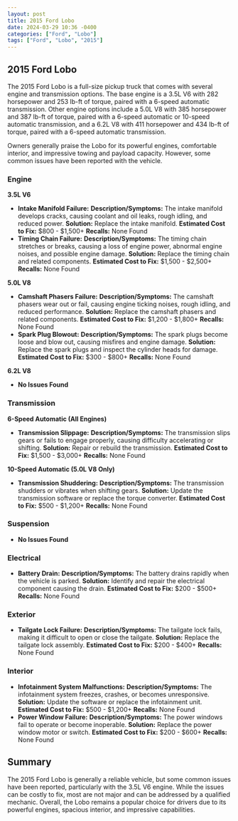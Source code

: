 ```yaml
---
layout: post
title: 2015 Ford Lobo
date: 2024-03-29 10:36 -0400
categories: ["Ford", "Lobo"]
tags: ["Ford", "Lobo", "2015"]
---
```

## 2015 Ford Lobo

The 2015 Ford Lobo is a full-size pickup truck that comes with several engine and transmission options. The base engine is a 3.5L V6 with 282 horsepower and 253 lb-ft of torque, paired with a 6-speed automatic transmission. Other engine options include a 5.0L V8 with 385 horsepower and 387 lb-ft of torque, paired with a 6-speed automatic or 10-speed automatic transmission, and a 6.2L V8 with 411 horsepower and 434 lb-ft of torque, paired with a 6-speed automatic transmission.

Owners generally praise the Lobo for its powerful engines, comfortable interior, and impressive towing and payload capacity. However, some common issues have been reported with the vehicle.

### Engine

**3.5L V6**

* **Intake Manifold Failure:** **Description/Symptoms:** The intake manifold develops cracks, causing coolant and oil leaks, rough idling, and reduced power. **Solution:** Replace the intake manifold. **Estimated Cost to Fix:** $800 - $1,500+ **Recalls:** None Found
* **Timing Chain Failure:** **Description/Symptoms:** The timing chain stretches or breaks, causing a loss of engine power, abnormal engine noises, and possible engine damage. **Solution:** Replace the timing chain and related components. **Estimated Cost to Fix:** $1,500 - $2,500+ **Recalls:** None Found

**5.0L V8**

* **Camshaft Phasers Failure:** **Description/Symptoms:** The camshaft phasers wear out or fail, causing engine ticking noises, rough idling, and reduced performance. **Solution:** Replace the camshaft phasers and related components. **Estimated Cost to Fix:** $1,200 - $1,800+ **Recalls:** None Found
* **Spark Plug Blowout:** **Description/Symptoms:** The spark plugs become loose and blow out, causing misfires and engine damage. **Solution:** Replace the spark plugs and inspect the cylinder heads for damage. **Estimated Cost to Fix:** $300 - $800+ **Recalls:** None Found

**6.2L V8**

* **No Issues Found**

### Transmission

**6-Speed Automatic (All Engines)**

* **Transmission Slippage:** **Description/Symptoms:** The transmission slips gears or fails to engage properly, causing difficulty accelerating or shifting. **Solution:** Repair or rebuild the transmission. **Estimated Cost to Fix:** $1,500 - $3,000+ **Recalls:** None Found

**10-Speed Automatic (5.0L V8 Only)**

* **Transmission Shuddering:** **Description/Symptoms:** The transmission shudders or vibrates when shifting gears. **Solution:** Update the transmission software or replace the torque converter. **Estimated Cost to Fix:** $500 - $1,200+ **Recalls:** None Found

### Suspension

* **No Issues Found**

### Electrical

* **Battery Drain:** **Description/Symptoms:** The battery drains rapidly when the vehicle is parked. **Solution:** Identify and repair the electrical component causing the drain. **Estimated Cost to Fix:** $200 - $500+ **Recalls:** None Found

### Exterior

* **Tailgate Lock Failure:** **Description/Symptoms:** The tailgate lock fails, making it difficult to open or close the tailgate. **Solution:** Replace the tailgate lock assembly. **Estimated Cost to Fix:** $200 - $400+ **Recalls:** None Found

### Interior

* **Infotainment System Malfunctions:** **Description/Symptoms:** The infotainment system freezes, crashes, or becomes unresponsive. **Solution:** Update the software or replace the infotainment unit. **Estimated Cost to Fix:** $500 - $1,200+ **Recalls:** None Found
* **Power Window Failure:** **Description/Symptoms:** The power windows fail to operate or become inoperable. **Solution:** Replace the power window motor or switch. **Estimated Cost to Fix:** $200 - $600+ **Recalls:** None Found

## Summary

The 2015 Ford Lobo is generally a reliable vehicle, but some common issues have been reported, particularly with the 3.5L V6 engine. While the issues can be costly to fix, most are not major and can be addressed by a qualified mechanic. Overall, the Lobo remains a popular choice for drivers due to its powerful engines, spacious interior, and impressive capabilities.
